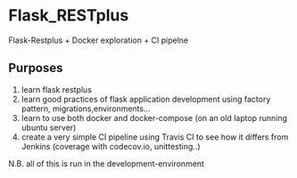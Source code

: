 # Flask_RESTplus
Flask-Restplus + Docker exploration + CI pipelne
## Purposes
1. learn flask restplus
2. learn good practices of flask application development using factory pattern, migrations,environments...
3. learn to use both docker and docker-compose (on an old laptop running ubuntu server)
4. create a very simple CI pipeline using Travis CI to see how it differs from Jenkins (coverage with codecov.io, unittesting..)

N.B. all of this is run in the development-environment
